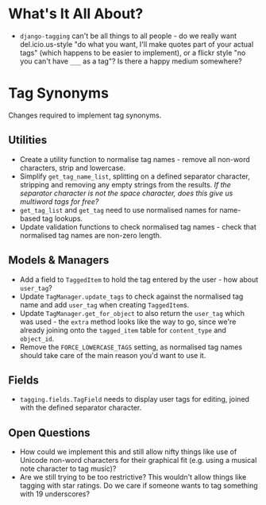 # What's It All About? #

  * `django-tagging` can't be all things to all people - do we really want del.icio.us-style "do what you want, I'll make quotes part of your actual tags" (which happens to be easier to implement), or a flickr style "no you can't have `___` as a tag"? Is there a happy medium somewhere?

# Tag Synonyms #

Changes required to implement tag synonyms.

## Utilities ##

  * Create a utility function to normalise tag names - remove all non-word characters, strip and lowercase.
  * Simplify `get_tag_name_list`, splitting on a defined separator character, stripping and removing any empty strings from the results. _If the separator character is not the space character, does this give us multiword tags for free?_
  * `get_tag_list` and `get_tag` need to use normalised names for name-based tag lookups.
  * Update validation functions to check normalised tag names - check that normalised tag names are non-zero length.

## Models & Managers ##

  * Add a field to `TaggedItem` to hold the tag entered by the user - how about `user_tag`?
  * Update `TagManager.update_tags` to check against the normalised tag name and add  `user_tag` when creating `TaggedItem`s.
  * Update `TagManager.get_for_object` to also return the `user_tag` which was used - the `extra` method looks like the way to go, since we're already joining onto the `tagged_item` table for `content_type` and `object_id`.
  * Remove the `FORCE_LOWERCASE_TAGS` setting, as normalised tag names should take care of the main reason you'd want to use it.

## Fields ##

  * `tagging.fields.TagField` needs to display user tags for editing, joined with the defined separator character.

## Open Questions ##

  * How could we implement this and still allow nifty things like use of Unicode non-word characters for their graphical fit (e.g. using a musical note character to tag music)?
  * Are we still trying to be too restrictive? This wouldn't allow things like tagging with star ratings. Do we care if someone wants to tag something with 19 underscores?